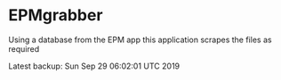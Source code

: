 # EPMgrabber
Using a database from the EPM app this application scrapes the files as required


Latest backup: Sun Sep 29 06:02:01 UTC 2019
